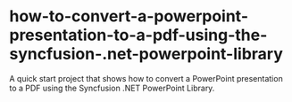 # how-to-convert-a-powerpoint-presentation-to-a-pdf-using-the-syncfusion-.net-powerpoint-library
A quick start project that shows how to convert a PowerPoint presentation to a PDF using the Syncfusion .NET PowerPoint Library.
